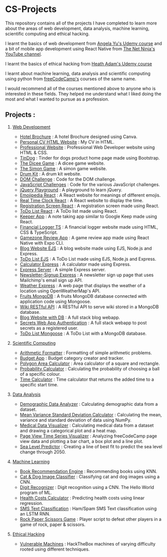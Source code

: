 # CS-Projects

This repository contains all of the projects I have completed to learn more about the areas of web development, data analysis, machine learning, scientific computing and ethical hacking.

I learnt the basics of web development from [Angela Yu's Udemy course](https://www.udemy.com/course/the-complete-web-development-bootcamp/) and a bit of mobile app development using React Native from [The Net Ninja's YouTube channel](https://www.youtube.com/channel/UCW5YeuERMmlnqo4oq8vwUpg).

I learnt the basics of ethical hacking from [Heath Adam's Udemy course](https://www.udemy.com/course/practical-ethical-hacking/) 

I learnt about machine learning, data analysis and scientific computing using python from [freeCodeCamp's](https://www.freecodecamp.org/learn/) courses of the same name.

I would recommend all of the courses mentioned above to anyone who is interested in these fields.
They helped me understand what I liked doing the most and what I wanted to pursue as a profession.

## Projects : 

1. [Web Development](https://github.com/kunalh99/CS-Projects/tree/main/Projects/Web%20Development%20Projects)
    - [Hotel Brochure](https://github.com/kunalh99/CS-Projects/blob/main/Projects/Web%20Development%20Projects/Frontend%20Web%20Development%20Projects/Responsive%20Web%20Design%20Projects/Hotel%20Website%20Design/The%20KH%20Hotel.pdf) : A hotel Brochure designed using Canva.
    - [Personal CV HTML Website](https://github.com/kunalh99/CS-Projects/blob/main/Projects/Web%20Development%20Projects/Frontend%20Web%20Development%20Projects/Responsive%20Web%20Design%20Projects/Personal%20CV%20HTML%20Website/index.html) : My CV in HTML.
    - [Professional Website](https://github.com/kunalh99/CS-Projects/tree/main/Projects/Web%20Development%20Projects/Frontend%20Web%20Development%20Projects/Responsive%20Web%20Design%20Projects/Professional%20HTML%2B%20CSS%20Website) : Professional Web Developer website using HTML & CSS.
    - [TinDog](https://github.com/kunalh99/CS-Projects/tree/main/Projects/Web%20Development%20Projects/Frontend%20Web%20Development%20Projects/Responsive%20Web%20Design%20Projects/TinDog%20Bootstrap%20Website) : Tinder for dogs product home page made using Bootstrap.
    - [The Dicee Game](https://github.com/kunalh99/CS-Projects/tree/main/Projects/Web%20Development%20Projects/Frontend%20Web%20Development%20Projects/JavaScript%20Projects/The%20Dicee%20Game) : A dicee game website.
    - [The Simon Game](https://github.com/kunalh99/CS-Projects/tree/main/Projects/Web%20Development%20Projects/Frontend%20Web%20Development%20Projects/JavaScript%20Projects/The%20Simon%20Game) : A simon game website.
    - [Drum Kit](https://github.com/kunalh99/CS-Projects/tree/main/Projects/Web%20Development%20Projects/Frontend%20Web%20Development%20Projects/JavaScript%20Projects/Drum%20Kit) : A drum kit website.
    - [DOM Challenge](https://github.com/kunalh99/CS-Projects/tree/main/Projects/Web%20Development%20Projects/Frontend%20Web%20Development%20Projects/JavaScript%20Projects/DOM%20Challenge) : Code for the DOM challenge.
    - [JavaScript Challenges](https://github.com/kunalh99/CS-Projects/tree/main/Projects/Web%20Development%20Projects/Frontend%20Web%20Development%20Projects/JavaScript%20Projects/JavaScript%20Challenges) : Code for the various JavaScript challenges.
    - [jQuery Playground](https://github.com/kunalh99/CS-Projects/tree/main/Projects/Web%20Development%20Projects/Frontend%20Web%20Development%20Projects/JavaScript%20Projects/jQuery%20Playground) : A playground to learn jQuery.
    - [Emojipedia React](https://github.com/kunalh99/CS-Projects/tree/main/Projects/Web%20Development%20Projects/Frontend%20Web%20Development%20Projects/React%20Projects/Emojipedia%20React) : A React website for meanings of different emojis.
    - [Real Time Clock React](https://github.com/kunalh99/CS-Projects/tree/main/Projects/Web%20Development%20Projects/Frontend%20Web%20Development%20Projects/React%20Projects/Real%20Time%20Clock%20React) : A React website to display the time.
    - [Registration Screen React](https://github.com/kunalh99/CS-Projects/tree/main/Projects/Web%20Development%20Projects/Frontend%20Web%20Development%20Projects/React%20Projects/Registration%20Screen%20React) : A registration screen made using React.
    - [ToDo List React](https://github.com/kunalh99/CS-Projects/tree/main/Projects/Web%20Development%20Projects/Frontend%20Web%20Development%20Projects/React%20Projects/ToDo%20List%20React) : A ToDo list made using React.
    - [Keeper App](https://github.com/kunalh99/CS-Projects/tree/main/Projects/Web%20Development%20Projects/Frontend%20Web%20Development%20Projects/React%20Projects/Keeper%20React%20App/keeper-react-app) : A note taking app similar to Google Keep made using React.
    - [Financial Logger TS](https://github.com/kunalh99/CS-Projects/tree/main/Projects/Web%20Development%20Projects/Frontend%20Web%20Development%20Projects/TypeScript%20Projects/Financial%20Logger%20TS) : A financial logger website made using HTML, CSS & TypeScript.
    - [Gamezone Review App](https://github.com/kunalh99/CS-Projects/tree/main/Projects/Web%20Development%20Projects/Frontend%20Web%20Development%20Projects/React%20Projects/React%20Native%20Projects/Gamezone%20Review%20App/gamezone-review-app) : A game review app made using React Native with Expo CLI.
    - [Blog Website EJS](https://github.com/kunalh99/CS-Projects/tree/main/Projects/Web%20Development%20Projects/Backend%20Web%20Development%20Projects/EJS%20Projects/Blog%20Website%20EJS) : A blog website made using EJS, Node.js and Express.
    - [ToDo List EJS](https://github.com/kunalh99/CS-Projects/tree/main/Projects/Web%20Development%20Projects/Backend%20Web%20Development%20Projects/EJS%20Projects/ToDoList%20EJS) : A ToDo List made using EJS, Node.js and Express.
    - [Calculator Express](https://github.com/kunalh99/CS-Projects/tree/main/Projects/Web%20Development%20Projects/Backend%20Web%20Development%20Projects/Express%20Projects/Calculator%20Express) : A calculator made using Express.
    - [Express Server](https://github.com/kunalh99/CS-Projects/tree/main/Projects/Web%20Development%20Projects/Backend%20Web%20Development%20Projects/Express%20Projects/Express%20Server) : A simple Express server.
    - [Newsletter-Signup Express](https://github.com/kunalh99/CS-Projects/tree/main/Projects/Web%20Development%20Projects/Backend%20Web%20Development%20Projects/Express%20Projects/Newsletter-Signup%20Express) : A newsletter sign up page that uses Mailchimp's email sign up API. 
    - [Weather Express](https://github.com/kunalh99/CS-Projects/tree/main/Projects/Web%20Development%20Projects/Backend%20Web%20Development%20Projects/Express%20Projects/Weather%20Express) : A web page that displays the weather of a location using OpenWeatherMap's API.
    - [Fruits MongoDB](https://github.com/kunalh99/CS-Projects/tree/main/Projects/Web%20Development%20Projects/Backend%20Web%20Development%20Projects/FruitsDB%20MongoDB) : A fruits MongoDB database connected with application code using Mongoose. 
    - [Wiki RESTful API](https://github.com/kunalh99/CS-Projects/tree/main/Projects/Web%20Development%20Projects/Backend%20Web%20Development%20Projects/Wiki%20RESTful%20API) : A RESTful API to serve wiki stored in a MongoDB database.
    - [Blog Website with DB](https://github.com/kunalh99/CS-Projects/tree/main/Projects/Web%20Development%20Projects/Full%20Stack%20Web%20Development%20Projects/Blog%20Website%20with%20DB) : A full stack blog webapp.
    - [Secrets Web App Authentication](https://github.com/kunalh99/CS-Projects/tree/main/Projects/Web%20Development%20Projects/Full%20Stack%20Web%20Development%20Projects/Secrets%20Web%20App%20Authentication) : A full stack webapp to post secrets as a registered user.
    - [ToDo List Mongoose](https://github.com/kunalh99/CS-Projects/tree/main/Projects/Web%20Development%20Projects/Full%20Stack%20Web%20Development%20Projects/ToDoList%20Mongoose) : A ToDo List with a MongoDB database.

2. [Scientific Computing](https://github.com/kunalh99/CS-Projects/tree/main/Projects/Scientific%20Computing%20Projects)
    - [Arithmetic Formatter](https://github.com/kunalh99/CS-Projects/blob/main/Projects/Scientific%20Computing%20Projects/Arithmetic%20Formatter/arithmetic_arranger.py) : Formatting of simple arithmetic problems.
    - [Budget App](https://github.com/kunalh99/CS-Projects/blob/main/Projects/Scientific%20Computing%20Projects/Budget%20App/budget.py) : Budget category creator and tracker.
    - [Polygon Area Calculator](https://github.com/kunalh99/CS-Projects/blob/main/Projects/Scientific%20Computing%20Projects/Polygon%20Area%20Calculator/shape_calculator.py) : Area calculator of a square and rectangle.
    - [Probability Calculator](https://github.com/kunalh99/CS-Projects/blob/main/Projects/Scientific%20Computing%20Projects/Probability%20Calculator/prob_calculator.py) : Calculating the probability of choosing a ball of a specific colour.
    - [Time Calculator](https://github.com/kunalh99/CS-Projects/blob/main/Projects/Scientific%20Computing%20Projects/Time%20Calculator/time_calculator.py) : Time calculator that returns the added time to a specific start time. 
3. [Data Analysis](https://github.com/kunalh99/CS-Projects/tree/main/Projects/Data%20Analysis%20Projects)
    - [Demographic Data Analyzer](https://github.com/kunalh99/CS-Projects/blob/main/Projects/Data%20Analysis%20Projects/Demographic%20Data%20Analyzer/demographic_data_analyzer.py) : Calculating demographic data from a dataset.
    - [Mean Variance Standard Deviation Calculator](https://github.com/kunalh99/CS-Projects/blob/main/Projects/Data%20Analysis%20Projects/Mean-Variance-Standard%20Deviation%20Calculator/mean_var_std.py) : Calculating the mean, variance and standard deviation of data using NumPy.
    - [Medical Data Visualizer](https://github.com/kunalh99/CS-Projects/blob/main/Projects/Data%20Analysis%20Projects/Medical%20Data%20Visualizer/medical_data_visualizer.py) : Calculating medical data from a dataset and drawing a categorical plot and a heat map.
    - [Page View Time Series Visualizer](https://github.com/kunalh99/CS-Projects/blob/main/Projects/Data%20Analysis%20Projects/Page%20View%20Time%20Series%20Visualizer/time_series_visualizer.py) : Analyzing freeCodeCamp page view data and plotting a bar chart, a box plot and a line plot.  
    - [Sea Level Predictor](https://github.com/kunalh99/CS-Projects/blob/main/Projects/Data%20Analysis%20Projects/Sea%20Level%20Predictor/sea_level_predictor.py) : Creating a line of best fit to predict the sea level change through 2050.
4. [Machine Learning](https://github.com/kunalh99/CS-Projects/tree/main/Projects/Machine%20Learning%20Projects)
    - [Book Recommendation Engine](https://github.com/kunalh99/CS-Projects/blob/main/Projects/Machine%20Learning%20Projects/Book%20Recommendation%20Engine%20using%20KNN/Book_Recommendation_Engine.ipynb) : Recommending books using KNN.
    - [Cat & Dog Image Classifier](https://github.com/kunalh99/CS-Projects/blob/main/Projects/Machine%20Learning%20Projects/Cat%20and%20Dog%20Image%20Classifier/Cat_Dog_Classifier.ipynb) : Classifying cat and dog images using a CNN.
    - [Digit Recognizer](https://github.com/kunalh99/CS-Projects/blob/main/Projects/Machine%20Learning%20Projects/Digit%20Recognizer/Digit_Recognizer.ipynb) : Digit recognition using a CNN. The Hello World program of ML.
    - [Health Costs Calculator](https://github.com/kunalh99/CS-Projects/blob/main/Projects/Machine%20Learning%20Projects/Linear%20Regression%20Health%20Costs%20Calculator/Predict_Health_Costs_with_Regression.ipynb) : Predicting health costs using linear regression. 
    - [SMS Text Classification](https://github.com/kunalh99/CS-Projects/blob/main/Projects/Machine%20Learning%20Projects/Neural%20Network%20SMS%20Text%20Classifier/SMS_Text_Classification.ipynb) : Ham/Spam SMS Text classification using an LSTM RNN.
    - [Rock Paper Scissors Game](https://github.com/kunalh99/CS-Projects/blob/main/Projects/Machine%20Learning%20Projects/Rock%20Paper%20Scissors/RPS.py) : Player script to defeat other players in a game of rock, paper & scissors.

5. [Ethical Hacking](https://github.com/kunalh99/CS-Projects/tree/main/Projects/Ethical%20Hacking%20Projects)
    - [Vulnerable Machines](https://github.com/kunalh99/CS-Projects/tree/main/Projects/Ethical%20Hacking%20Projects/Vulnerable%20Machines) : HackTheBox machines of varying difficulty rooted using different techniques.